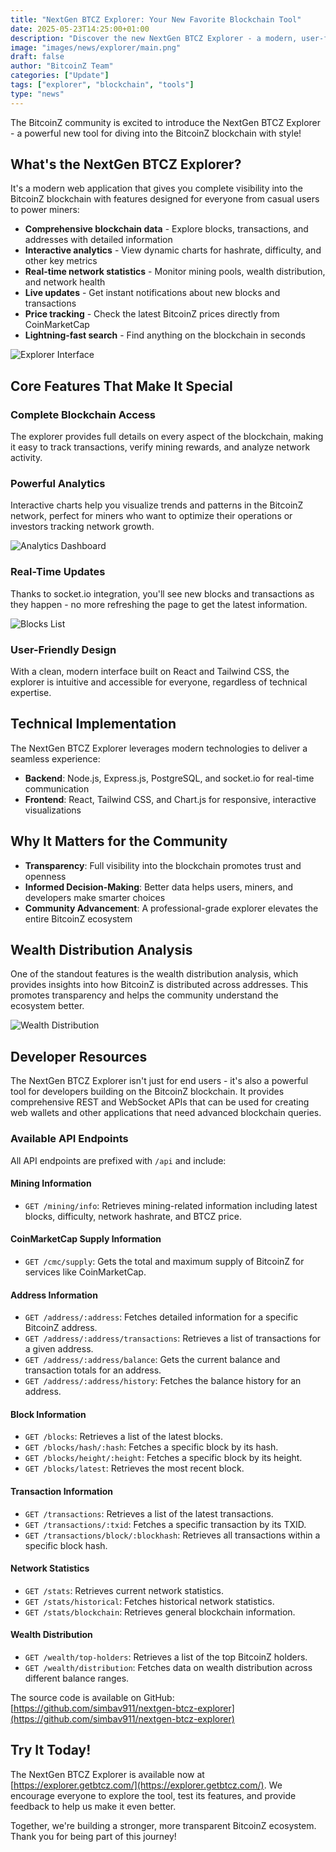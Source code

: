 ```yaml
---
title: "NextGen BTCZ Explorer: Your New Favorite Blockchain Tool"
date: 2025-05-23T14:25:00+01:00
description: "Discover the new NextGen BTCZ Explorer - a modern, user-friendly tool for exploring the BitcoinZ blockchain with real-time updates and interactive analytics."
image: "images/news/explorer/main.png"
draft: false
author: "BitcoinZ Team"
categories: ["Update"]
tags: ["explorer", "blockchain", "tools"]
type: "news"
---
```


The BitcoinZ community is excited to introduce the NextGen BTCZ Explorer - a powerful new tool for diving into the BitcoinZ blockchain with style!

<!--more-->

## What's the NextGen BTCZ Explorer?

It's a modern web application that gives you complete visibility into the BitcoinZ blockchain with features designed for everyone from casual users to power miners:

* **Comprehensive blockchain data** - Explore blocks, transactions, and addresses with detailed information
* **Interactive analytics** - View dynamic charts for hashrate, difficulty, and other key metrics
* **Real-time network statistics** - Monitor mining pools, wealth distribution, and network health
* **Live updates** - Get instant notifications about new blocks and transactions
* **Price tracking** - Check the latest BitcoinZ prices directly from CoinMarketCap
* **Lightning-fast search** - Find anything on the blockchain in seconds

![Explorer Interface](images/news/explorer/interface.png)

## Core Features That Make It Special

### Complete Blockchain Access
The explorer provides full details on every aspect of the blockchain, making it easy to track transactions, verify mining rewards, and analyze network activity.

### Powerful Analytics
Interactive charts help you visualize trends and patterns in the BitcoinZ network, perfect for miners who want to optimize their operations or investors tracking network growth.

![Analytics Dashboard](images/news/explorer/analytics.png)

### Real-Time Updates
Thanks to socket.io integration, you'll see new blocks and transactions as they happen - no more refreshing the page to get the latest information.

![Blocks List](images/news/explorer/blocks_list.png)

### User-Friendly Design
With a clean, modern interface built on React and Tailwind CSS, the explorer is intuitive and accessible for everyone, regardless of technical expertise.

## Technical Implementation

The NextGen BTCZ Explorer leverages modern technologies to deliver a seamless experience:

* **Backend**: Node.js, Express.js, PostgreSQL, and socket.io for real-time communication
* **Frontend**: React, Tailwind CSS, and Chart.js for responsive, interactive visualizations

## Why It Matters for the Community

* **Transparency**: Full visibility into the blockchain promotes trust and openness
* **Informed Decision-Making**: Better data helps users, miners, and developers make smarter choices
* **Community Advancement**: A professional-grade explorer elevates the entire BitcoinZ ecosystem

## Wealth Distribution Analysis

One of the standout features is the wealth distribution analysis, which provides insights into how BitcoinZ is distributed across addresses. This promotes transparency and helps the community understand the ecosystem better.

![Wealth Distribution](images/news/explorer/wealth_distribution.png)

## Developer Resources

The NextGen BTCZ Explorer isn't just for end users - it's also a powerful tool for developers building on the BitcoinZ blockchain. It provides comprehensive REST and WebSocket APIs that can be used for creating web wallets and other applications that need advanced blockchain queries.

### Available API Endpoints

All API endpoints are prefixed with `/api` and include:

#### Mining Information
- `GET /mining/info`: Retrieves mining-related information including latest blocks, difficulty, network hashrate, and BTCZ price.

#### CoinMarketCap Supply Information
- `GET /cmc/supply`: Gets the total and maximum supply of BitcoinZ for services like CoinMarketCap.

#### Address Information
- `GET /address/:address`: Fetches detailed information for a specific BitcoinZ address.
- `GET /address/:address/transactions`: Retrieves a list of transactions for a given address.
- `GET /address/:address/balance`: Gets the current balance and transaction totals for an address.
- `GET /address/:address/history`: Fetches the balance history for an address.

#### Block Information
- `GET /blocks`: Retrieves a list of the latest blocks.
- `GET /blocks/hash/:hash`: Fetches a specific block by its hash.
- `GET /blocks/height/:height`: Fetches a specific block by its height.
- `GET /blocks/latest`: Retrieves the most recent block.

#### Transaction Information
- `GET /transactions`: Retrieves a list of the latest transactions.
- `GET /transactions/:txid`: Fetches a specific transaction by its TXID.
- `GET /transactions/block/:blockhash`: Retrieves all transactions within a specific block hash.

#### Network Statistics
- `GET /stats`: Retrieves current network statistics.
- `GET /stats/historical`: Fetches historical network statistics.
- `GET /stats/blockchain`: Retrieves general blockchain information.

#### Wealth Distribution
- `GET /wealth/top-holders`: Retrieves a list of the top BitcoinZ holders.
- `GET /wealth/distribution`: Fetches data on wealth distribution across different balance ranges.

The source code is available on GitHub: [https://github.com/simbav911/nextgen-btcz-explorer](https://github.com/simbav911/nextgen-btcz-explorer)

## Try It Today!

The NextGen BTCZ Explorer is available now at [https://explorer.getbtcz.com/](https://explorer.getbtcz.com/). We encourage everyone to explore the tool, test its features, and provide feedback to help us make it even better.

Together, we're building a stronger, more transparent BitcoinZ ecosystem. Thank you for being part of this journey!
